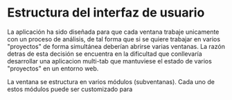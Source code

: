 # Estructura del interfaz de usuario

La aplicación ha sido diseñada para que cada ventana trabaje unicamente con un proceso de análisis, 
de tal forma que si se quiere trabajar en varios "proyectos" de forma simultánea deberían abrirse varias
ventanas. La razón detras de esta decisión se encuentra en la dificultad que conllevaría desarrollar 
una aplicacion multi-tab que mantuviese el estado de varios "proyectos" en un entorno web.

La ventana se estructura en varios módulos (subventanas). Cada uno de estos módulos puede ser 
customizado para

